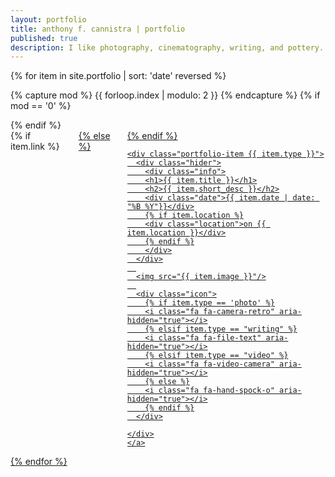 ```yaml
---
layout: portfolio
title: anthony f. cannistra | portfolio
published: true
description: I like photography, cinematography, writing, and pottery. Here is a collection of some of my work. 
---
```


<div class="row" data-equalizer>
{% for item in site.portfolio | sort: 'date' reversed %}

  {% capture mod %} {{ forloop.index | modulo: 2 }} {% endcapture %}
  {% if mod == '0' %}
  </div>
  <div class="row" data-equalizer >
  {% endif %}
  <div class="medium-6 columns " data-equalizer-watch>
    {% if item.link %}
    <a href="{{ item.link }} ">
    {% else %}
    <a href=" {{ item.url }}">
    {% endif %}
	
    <div class="portfolio-item {{ item.type }}">
      <div class="hider">
        <div class="info">
        <h1>{{ item.title }}</h1>
        <h2>{{ item.short_desc }}</h2>
        <div class="date">{{ item.date | date: "%B %Y"}}</div>
		{% if item.location %}
        <div class="location">on {{ item.location }}</div>
		{% endif %}
      	</div>
      </div>
      
      <img src="{{ item.image }}"/>
      
      <div class="icon">
      	{% if item.type == 'photo' %}
        <i class="fa fa-camera-retro" aria-hidden="true"></i>
        {% elsif item.type == "writing" %}
        <i class="fa fa-file-text" aria-hidden="true"></i>
		{% elsif item.type == "video" %}
		<i class="fa fa-video-camera" aria-hidden="true"></i>
		{% else %}
		<i class="fa fa-hand-spock-o" aria-hidden="true"></i>
		{% endif %}
      </div>

    </div>
    </a>
  </div>
{% endfor %}
</div>